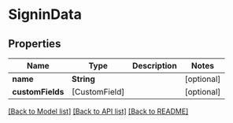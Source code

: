 # SigninData

## Properties
Name | Type | Description | Notes
------------ | ------------- | ------------- | -------------
**name** | **String** |  | [optional] 
**customFields** | [CustomField] |  | [optional] 

[[Back to Model list]](../README.md#documentation-for-models) [[Back to API list]](../README.md#documentation-for-api-endpoints) [[Back to README]](../README.md)


